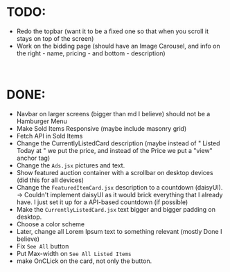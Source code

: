 # TODO:

- Redo the topbar (want it to be a fixed one so that when you scroll it stays on top of the screen)
- Work on the bidding page (should have an Image Carousel, and info on the right - name, pricing - and bottom - description)

<br>

# DONE:

- Navbar on larger screens (bigger than md I believe) should not be a Hamburger Menu
- Make Sold Items Responsive (maybe include masonry grid)
- Fetch API in Sold Items
- Change the CurrentlyListedCard description (maybe instead of " Listed Today at " we put the price, and instead of the Price we put a "view" anchor tag)
- Change the `Ads.jsx` pictures and text.
- Show featured auction container with a scrollbar on desktop devices (did this for all devices)
- Change the `FeaturedItemCard.jsx` description to a countdown (daisyUI). -> Couldn't implement daisyUI as it would brick everything that I already have. I just set it up for a API-based countdown (if possible)
- Make the `CurrentlyListedCard.jsx` text bigger and bigger padding on desktop.
- Choose a color scheme
- Later, change all Lorem Ipsum text to something relevant (mostly Done I believe)
- Fix `See All` button
- Put Max-width on `See All Listed Items`
- make OnCLick on the card, not only the button.
